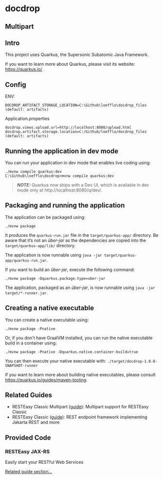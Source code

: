 # docdrop

## Multipart

## Intro

This project uses Quarkus, the Supersonic Subatomic Java Framework.

If you want to learn more about Quarkus, please visit its website: https://quarkus.io/ .

## Config

ENV:

```
DOCDROP_ARTIFACT_STORAGE_LOCATION=C:\Github\loefflo\docdrop_files   (default: artifacts)
```

Application.properties

```
docdrop.views.upload.url=http://localhost:8080/upload.html          
docdrop.artifact.storage.location=C:/Github/loefflo/docdrop_files   (default: artifacts)
```

## Running the application in dev mode

You can run your application in dev mode that enables live coding using:
```shell script
./mvnw compile quarkus:dev
C:\Github\loefflo\docdrop>mvnw compile quarkus:dev
```

> **_NOTE:_**  Quarkus now ships with a Dev UI, which is available in dev mode only at http://localhost:8080/q/dev/.

## Packaging and running the application

The application can be packaged using:
```shell script
./mvnw package
```
It produces the `quarkus-run.jar` file in the `target/quarkus-app/` directory.
Be aware that it’s not an _über-jar_ as the dependencies are copied into the `target/quarkus-app/lib/` directory.

The application is now runnable using `java -jar target/quarkus-app/quarkus-run.jar`.

If you want to build an _über-jar_, execute the following command:
```shell script
./mvnw package -Dquarkus.package.type=uber-jar
```

The application, packaged as an _über-jar_, is now runnable using `java -jar target/*-runner.jar`.

## Creating a native executable

You can create a native executable using: 
```shell script
./mvnw package -Pnative
```

Or, if you don't have GraalVM installed, you can run the native executable build in a container using: 
```shell script
./mvnw package -Pnative -Dquarkus.native.container-build=true
```

You can then execute your native executable with: `./target/docdrop-1.0.0-SNAPSHOT-runner`

If you want to learn more about building native executables, please consult https://quarkus.io/guides/maven-tooling.

## Related Guides

- RESTEasy Classic Multipart ([guide](https://quarkus.io/guides/rest-json#multipart-support)): Multipart support for RESTEasy Classic
- RESTEasy Classic ([guide](https://quarkus.io/guides/resteasy)): REST endpoint framework implementing Jakarta REST and more

## Provided Code

### RESTEasy JAX-RS

Easily start your RESTful Web Services

[Related guide section...](https://quarkus.io/guides/getting-started#the-jax-rs-resources)
